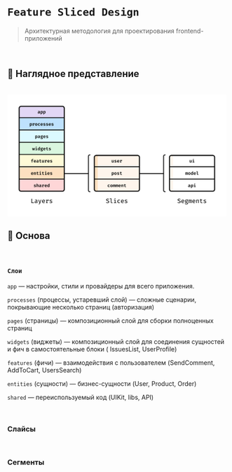 # `Feature Sliced Design`
> Архитектурная методология для проектирования frontend-приложений

<br>

## 🚩 Наглядное представление

<br>

<img src="./pages/img/1.jpg" style="width: 500px">

<br>

## 🚩 Основа

<br>

### `Слои`

`app` — настройки, стили и провайдеры для всего приложения.

`processes` (процессы, устаревший слой) — сложные сценарии, покрывающие несколько страниц (авторизация)

`pages` (страницы) — композиционный слой для сборки полноценных страниц

`widgets` (виджеты) — композиционный слой для соединения сущностей и фич в самостоятельные блоки ( IssuesList, UserProfile)

`features` (фичи) — взаимодействия с пользователем (SendComment, AddToCart, UsersSearch)

`entities` (сущности) — бизнес-сущности (User, Product, Order)

`shared` — переиспользуемый код (UIKit, libs, API)


<br>

### Слайсы

<br>

### Сегменты



